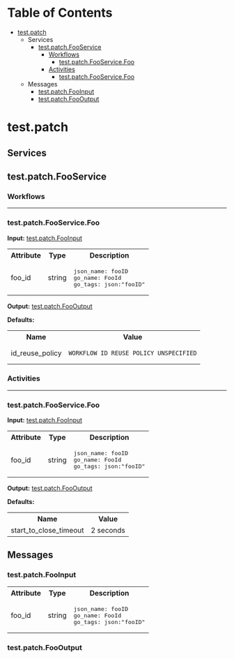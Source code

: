 # Table of Contents

- [test.patch](#test-patch)
  - Services
    - [test.patch.FooService](#test-patch-fooservice)
      - [Workflows](#test-patch-fooservice-workflows)
        - [test.patch.FooService.Foo](#test-patch-fooservice-foo-workflow)
      - [Activities](#test-patch-fooservice-activities)
        - [test.patch.FooService.Foo](#test-patch-fooservice-foo-activity)
  - Messages
    - [test.patch.FooInput](#test-patch-fooinput)
    - [test.patch.FooOutput](#test-patch-foooutput)

<a name="test-patch"></a>
# test.patch

<a name="test-patch-services"></a>
## Services

<a name="test-patch-fooservice"></a>
## test.patch.FooService

<a name="test-patch-fooservice-workflows"></a>
### Workflows

---
<a name="test-patch-fooservice-foo-workflow"></a>
### test.patch.FooService.Foo

**Input:** [test.patch.FooInput](#test-patch-fooinput)

<table>
<tr>
<th>Attribute</th>
<th>Type</th>
<th>Description</th>
</tr>
<tr>
<td>foo_id</td>
<td>string</td>
<td><pre>
json_name: fooID
go_name: FooId
go_tags: json:"fooID"</pre></td>
</tr>
</table>

**Output:** [test.patch.FooOutput](#test-patch-foooutput)



**Defaults:**

<table>
<tr><th>Name</th><th>Value</th></tr>
<tr><td>id_reuse_policy</td><td><pre><code>WORKFLOW_ID_REUSE_POLICY_UNSPECIFIED</code></pre></td></tr>
</table>    

<a name="test-patch-fooservice-activities"></a>
### Activities

---
<a name="test-patch-fooservice-foo-activity"></a>
### test.patch.FooService.Foo



**Input:** [test.patch.FooInput](#test-patch-fooinput)

<table>
<tr>
<th>Attribute</th>
<th>Type</th>
<th>Description</th>
</tr>
<tr>
<td>foo_id</td>
<td>string</td>
<td><pre>
json_name: fooID
go_name: FooId
go_tags: json:"fooID"</pre></td>
</tr>
</table>

**Output:** [test.patch.FooOutput](#test-patch-foooutput)



**Defaults:**

<table>
<tr><th>Name</th><th>Value</th></tr>
<tr><td>start_to_close_timeout</td><td>2 seconds</td></tr>
</table>   

<a name="test-patch-messages"></a>
## Messages

<a name="test-patch-fooinput"></a>
### test.patch.FooInput

<table>
<tr>
<th>Attribute</th>
<th>Type</th>
<th>Description</th>
</tr>
<tr>
<td>foo_id</td>
<td>string</td>
<td><pre>
json_name: fooID
go_name: FooId
go_tags: json:"fooID"</pre></td>
</tr>
</table>



<a name="test-patch-foooutput"></a>
### test.patch.FooOutput

